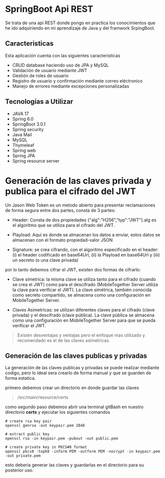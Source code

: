 # SpringBoot Api REST 

Se trata de una api REST donde pongo en practica los conocimientos que he ido adquiriendo en mi aprendizaje de Java y del framwork SrpingBoot.



## Caracteristicas

Esta aplicación cuenta con las siguientes caracteristicas

* CRUD database haciendo uso de JPA y MySQL
* Validación de usuario mediante JWT
* Gestión de roles de usuario
* Registro de usuario y confirmación mediante correo eléctronico
* Manejo de errores mediante excepciones personalizadas



## Tecnologías a Utilizar 


* JAVA 17
* Spring 6.0
* SpringBoot 3.0.1 
* Spring security
* Java Mail
* MySQL
* Thymeleaf
* Spring web
* Spring JPA
* Spring resource server



# Generación de las claves privada y publica para el cifrado del JWT


Un Jason Web Token es un metodo abierto para presentar reclamaciones de forma segura entre dos partes, consta de 3 partes: 

* Header: Consta de dos propiedades {"alg":"H256","typ":"JWT"}.alg es el algoritmo que se utiliza para el cifrado del JWT.

* Playload: Aqui es donde se almacenan los datos a enviar, estos datos se almacenan con el formato propiedad-valor JSON

* Signature: se crea cifrando, con el algoritmo especificado en el header: (i) el header codificado en base64Url, (ii) la Playload en base64Url y (iii) un secreto (o una clave privada)

por lo tanto debemos cifrar el JWT, existen dos formas de cifrarlo:

* Clave simetrica: la misma clave se utiliza tanto para el cifrado (cuando se crea el JWT) como para el descifrado (MobileTogether Server utiliza la clave para verificar el JWT). La clave simétrica, también conocida como secreto compartido, se almacena como una configuración en MobileTogether Server.

* Claves Asimetricas: se utilizan diferentes claves para el cifrado (clave privada) y el descifrado (clave pública). La clave pública se almacena como una configuración en MobileTogether Server para que se pueda verificar el JWT.


> Existen desventajas y ventajas pero el enfoque mas utilizado y recomendado es el de las claves asimetricas.

## Generación de las claves publicas y privadas

La generación de las claves publicas y privadas se puede realizar mediante codigo, pero lo ideal sera crearlo de forma manual y que se guarden de forma estatica. 

primero debemos crear un directorio en donde guardar las claves
> /src/main/resource/certs

como segundo paso debemos abrir una terminal gitBash en nuestro directorio **certs**
y ejecutar los siguientes comandos

```
# create rsa key pair
openssl genrsa -out keypair.pem 2048

# extract public key
openssl rsa -in keypair.pem -pubout -out public.pem

# create private key in PKCS#8 format
openssl pkcs8 -topk8 -inform PEM -outform PEM -nocrypt -in keypair.pem -out private.pem

```
esto deberia generar las claves y guardarlas en el directorio para su posterior uso.



